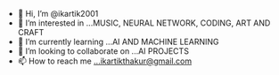 - 👋 Hi, I’m @ikartik2001
- 👀 I’m interested in ...MUSIC, NEURAL NETWORK, CODING, ART AND CRAFT
- 🌱 I’m currently learning ...AI AND MACHINE LEARNING
- 💞️ I’m looking to collaborate on ...AI PROJECTS
- 📫 How to reach me ...ikartikthakur@gmail.com

<!---
ikartik2001/ikartik2001 is a ✨ special ✨ repository because its `README.md` (this file) appears on your GitHub profile.
You can click the Preview link to take a look at your changes.
--->
